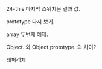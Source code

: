 24-this 마지막 스위치문 결과 값.  

prototype 다시 보기.  

array 두번째 예제.  

Object. 와 Object.prototype. 의 차이?  

래퍼객체  
